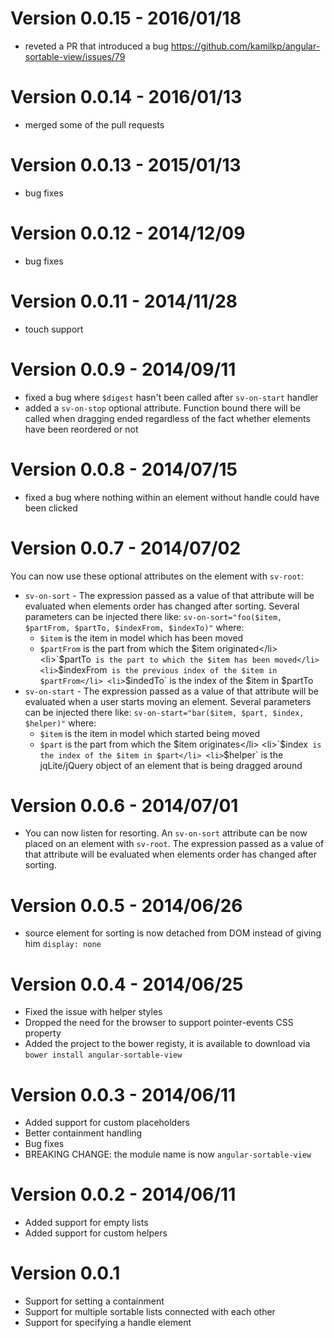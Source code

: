 Version 0.0.15 - 2016/01/18
================

  * reveted a PR that introduced a bug https://github.com/kamilkp/angular-sortable-view/issues/79

Version 0.0.14 - 2016/01/13
================

  * merged some of the pull requests

Version 0.0.13 - 2015/01/13
================

  * bug fixes

Version 0.0.12 - 2014/12/09
================

  * bug fixes

Version 0.0.11 - 2014/11/28
================

  * touch support

Version 0.0.9 - 2014/09/11
================

  * fixed a bug where `$digest` hasn't been called after `sv-on-start` handler
  * added a `sv-on-stop` optional attribute. Function bound there will be called when dragging ended regardless of the fact whether elements have been reordered or not

Version 0.0.8 - 2014/07/15
================

  * fixed a bug where nothing within an element without handle could have been clicked


Version 0.0.7 - 2014/07/02
================

You can now use these optional attributes on the element with `sv-root`:
  * `sv-on-sort` - The expression passed as a value of that attribute will be evaluated when elements order has changed after sorting. Several parameters can be injected there like: `sv-on-sort="foo($item, $partFrom, $partTo, $indexFrom, $indexTo)"` where:
				<ul>
					<li>`$item` is the item in model which has been moved</li>
					<li>`$partFrom` is the part from which the $item originated</li>
					<li>`$partTo` is the part to which the $item has been moved</li>
					<li>`$indexFrom` is the previous index of the $item in $partFrom</li>
					<li>`$indedTo` is the index of the $item in $partTo</li>
				</ul>
			</li>
  * `sv-on-start` - The expression passed as a value of that attribute will be evaluated when a user starts moving an element. Several parameters can be injected there like: `sv-on-start="bar($item, $part, $index, $helper)"` where:
				<ul>
					<li>`$item` is the item in model which started being moved</li>
					<li>`$part` is the part from which the $item originates</li>
					<li>`$index` is the index of the $item in $part</li>
					<li>`$helper` is the jqLite/jQuery object of an element that is being dragged around</li>
				</ul>
			</li>

Version 0.0.6 - 2014/07/01
================

  * You can now listen for resorting. An `sv-on-sort` attribute can be now placed on an element with `sv-root`. The expression passed as a value of that attribute will be evaluated when elements order has changed after sorting.

Version 0.0.5 - 2014/06/26
================

  * source element for sorting is now detached from DOM instead of giving him `display: none`

Version 0.0.4 - 2014/06/25
================

  * Fixed the issue with helper styles
  * Dropped the need for the browser to support pointer-events CSS property
  * Added the project to the bower registy, it is available to download via `bower install angular-sortable-view`

Version 0.0.3 - 2014/06/11
================

  * Added support for custom placeholders
  * Better containment handling
  * Bug fixes
  * BREAKING CHANGE: the module name is now `angular-sortable-view`

Version 0.0.2 - 2014/06/11
================

  * Added support for empty lists
  * Added support for custom helpers

Version 0.0.1
================

  * Support for setting a containment
  * Support for multiple sortable lists connected with each other
  * Support for specifying a handle element
